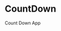 # CountDown
 Count Down App
      
            
                                                             
                                                                               
                                                                             
                                                                       
                                                           
                                     
                      
                   
    
 
   
